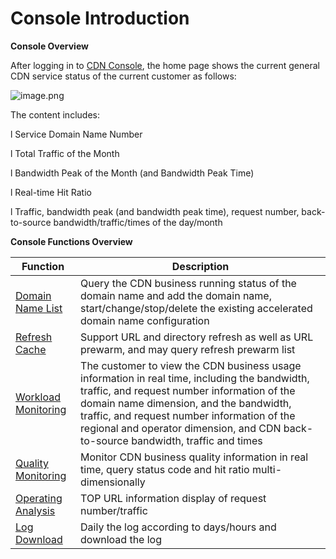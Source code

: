 # **Console Introduction**

**Console Overview**

After logging in to [CDN Console](https://cdn-console.jdcloud.com/overview), the home page shows the current general CDN service status of the current customer as follows:

![image.png](https://img1.jcloudcs.com/cms/b6c1bfcb-4361-42c7-8ca1-fb267b94b3ea20180116094241.png)

The content includes:

l  Service Domain Name Number

l  Total Traffic of the Month

l  Bandwidth Peak of the Month (and Bandwidth Peak Time)

l  Real-time Hit Ratio

l  Traffic, bandwidth peak (and bandwidth peak time), request number, back-to-source bandwidth/traffic/times of the day/month

**Console Functions Overview**

|Function                                                         | Description                                                         |
| ------------------------------------------------------------ | ------------------------------------------------------------ |
| [Domain Name List](Create-domain.md) | Query the CDN business running status of the domain name and add the domain name, start/change/stop/delete the existing accelerated domain name configuration |
| [Refresh Cache](Refresh-Preheat.md) | Support URL and directory refresh as well as URL prewarm, and may query refresh prewarm list         |
| [Workload Monitoring](Business-Monitoring.md) | The customer to view the CDN business usage information in real time, including the bandwidth, traffic, and request number information of the domain name dimension, and the bandwidth, traffic, and request number information of the regional and operator dimension, and CDN back-to-source bandwidth, traffic and times |
| [Quality Monitoring](Quality-Monitoring/Hit-Ratio.md) | Monitor CDN business quality information in real time, query status code and hit ratio multi-dimensionally            |
| [Operating Analysis](Operating-Analysis/Hot-spot-Analysis.md) | TOP URL information display of request number/traffic                               |
| [Log Download](Log-download.md) | Daily the log according to days/hours and download the log                               |